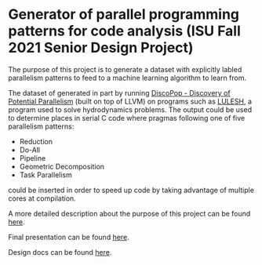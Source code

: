 # Generator of parallel programming patterns for code analysis (ISU Fall 2021 Senior Design Project)
The purpose of this project is to generate a dataset with explicitly labled parallelism patterns to feed to a machine learning algorithm to learn from. 

The dataset of generated in part by running [DiscoPop - Discovery of Potential Parallelism](https://github.com/discopop-project/discopop) (built on top of LLVM) on programs such as [LULESH](https://asc.llnl.gov/codes/proxy-apps/lulesh), a program used to solve hydrodynamics problems. 
The output could be used to determine places in serial C code where pragmas following one of five parallelism patterns:

* Reduction
* Do-All
* Pipeline
* Geometric Decomposition
* Task Parallelism

could be inserted in order to speed up code by taking advantage of multiple cores at compilation. 

A more detailed description about the purpose of this project can be found [here](https://seniord.cs.iastate.edu/2021-May-04/files/inline-files/ComS%20402c_0.pdf). 

Final presentation can be found [here](https://docs.google.com/presentation/d/1FuCWsdeyal33wBh1nwQX6miX3XIe-_3iD-18dfa8x-E/edit?usp=sharing). 

Design docs can be found [here](https://seniord.cs.iastate.edu/2021-May-04/design-documents). 

